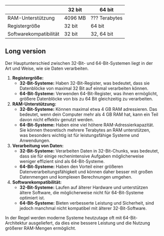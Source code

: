
|                        | 32 bit  | 64 bit        |
| ---------------------- | ------- | ------------- |
| RAM-Unterstützung      | 4096 MB | ??? Terabytes |
| Registergröße          | 32 bit  | 64 bit        |
| Softwarekompatibilität | 32 bit  | 32, 64 bit    |

## Long version
Der Hauptunterschied zwischen 32-Bit- und 64-Bit-Systemen liegt in der Art und Weise, wie sie Daten verarbeiten.

1. **Registergröße:**
    - **32-Bit-Systeme:** Haben 32-Bit-Register, was bedeutet, dass sie Datenblöcke von maximal 32 Bit auf einmal verarbeiten können.
    - **64-Bit-Systeme:** Verwenden 64-Bit-Register, was ihnen ermöglicht, größere Datenblöcke von bis zu 64 Bit gleichzeitig zu verarbeiten.
2. **RAM-Unterstützung:**
    - **32-Bit-Systeme:** Können maximal etwa 4 GB RAM adressieren. Das bedeutet, wenn dein Computer mehr als 4 GB RAM hat, kann ein Teil davon nicht effektiv genutzt werden.
    - **64-Bit-Systeme:** Haben eine viel höhere RAM-Adressierkapazität. Sie können theoretisch mehrere Terabytes an RAM unterstützen, was besonders wichtig ist für leistungsfähige Systeme und Anwendungen.
3. **Verarbeitung von Daten:**
    - **32-Bit-Systeme:** Verarbeiten Daten in 32-Bit-Chunks, was bedeutet, dass sie für einige rechenintensive Aufgaben möglicherweise weniger effizient sind als 64-Bit-Systeme.
    - **64-Bit-Systeme:** Haben den Vorteil einer größeren Datenverarbeitungsfähigkeit und können daher besser mit großen Datenmengen und komplexen Berechnungen umgehen.
4. **Softwarekompatibilität:**
    - **32-Bit-Systeme:** Laufen auf älterer Hardware und unterstützen ältere Software, die möglicherweise nicht für 64-Bit-Systeme optimiert ist.
    - **64-Bit-Systeme:** Bieten verbesserte Leistung und Sicherheit, sind jedoch manchmal nicht kompatibel mit älterer 32-Bit-Software.

In der Regel werden moderne Systeme heutzutage oft mit 64-Bit-Architektur ausgeliefert, da dies eine bessere Leistung und die Nutzung größerer RAM-Mengen ermöglicht.
